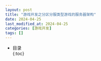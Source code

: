 ```yaml
---
layout: post
title: "游戏开发之分区分服类型游戏的服务器架构"
date: 2024-04-25
last_modified_at: 2024-04-25
categories: [游戏开发]
tags: []
---
```


* 目录  
{:toc}
<br/>

